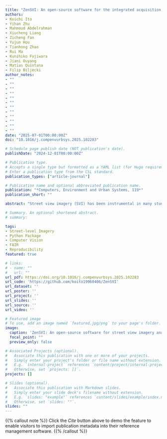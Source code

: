 ```yaml
---
title: "ZenSVI: An open-source software for the integrated acquisition, processing and analysis of street view imagery towards scalable urban science"
authors:
- Koichi Ito
- Yihan Zhu
- Mahmoud Abdelrahman
- Xiucheng Liang
- Zicheng Fan
- Yujun Hou
- Tianhong Zhao
- Rui Ma
- Kunihiko Fujiwara
- Jiani Ouyang
- Matias Quintana
- Filip Biljecki
author_notes:
- ""
- ""
- ""
- ""
- ""
- ""
- ""
- ""
- ""
- ""
- ""
- ""
date: "2025-07-01T00:00:00Z"
doi: "10.1016/j.compenvurbsys.2025.102283"

# Schedule page publish date (NOT publication's date).
publishDate: "2024-12-01T00:00:00Z"

# Publication type.
# Accepts a single type but formatted as a YAML list (for Hugo requirements).
# Enter a publication type from the CSL standard.
publication_types: ["article-journal"]

# Publication name and optional abbreviated publication name.
publication: "*Computers, Environment and Urban Systems, 119*"
publication_short: ""

abstract: "Street view imagery (SVI) has been instrumental in many studies in the past decade to understand and characterize street features and the built environment. Researchers across a variety of domains, such as transportation, health, architecture, human perception, and infrastructure have employed different methods to analyze SVI. However, these applications and image-processing procedures have not been standardized, and solutions have been implemented in isolation, often making it difficult for others to reproduce existing work and carry out new research. Using SVI for research requires multiple technical steps: accessing APIs for scalable data collection, preprocessing images to standardize formats, implementing computer vision models for feature extraction, and conducting spatial analysis. These technical requirements create barriers for researchers in urban studies, particularly those without extensive programming experience. We developed ZenSVI, a free and open-source Python package that integrates and implements the entire process of SVI analysis, supporting a wide range of use cases. Its end-to-end pipeline includes downloading SVI from multiple platforms (e.g., Mapillary and KartaView) efficiently, analyzing metadata of SVI, applying computer vision models to extract target features, transforming SVI into different projections (e.g., fish-eye and perspective) and different formats (e.g., depth map and point cloud), visualizing analyses with maps and plots, and exporting outputs to other software tools. We demonstrated its use in Singapore through a case study of data quality assessment and clustering analysis in a streamlined manner. Our software improves the transparency, reproducibility, and scalability of research relying on SVI and supports researchers in conducting urban analyses efficiently. Its modular design facilitates extensions of the package for new use cases. This package is openly available at https://github.com/koito19960406/ZenSVI, and it is supported by documentation including tutorials (https://zensvi.readthedocs.io/en/latest/examples/index.html)."

# Summary. An optional shortened abstract.
# summary: 

tags:
- Street-level Imagery
- Python Package
- Computer Vision
- FAIR
- Reproducibility
featured: true

# links:
# - name: ""
#   url: ""
url_pdf: https://doi.org/10.1016/j.compenvurbsys.2025.102283
url_code: 'https://github.com/koito19960406/ZenSVI'
url_dataset: ''
url_poster: ''
url_project: ''
url_slides: ''
url_source: ''
url_video: ''

# Featured image
# To use, add an image named `featured.jpg/png` to your page's folder. 
image:
  caption: 'ZenSVI: An open-source software for street view imagery analysis'
  focal_point: ""
  preview_only: false

# Associated Projects (optional).
#   Associate this publication with one or more of your projects.
#   Simply enter your project's folder or file name without extension.
#   E.g. `internal-project` references `content/project/internal-project/index.md`.
#   Otherwise, set `projects: []`.
projects: []

# Slides (optional).
#   Associate this publication with Markdown slides.
#   Simply enter your slide deck's filename without extension.
#   E.g. `slides: "example"` references `content/slides/example/index.md`.
#   Otherwise, set `slides: ""`.
slides: ""
---
```


{{% callout note %}}
Click the *Cite* button above to demo the feature to enable visitors to import publication metadata into their reference management software.
{{% /callout %}}
